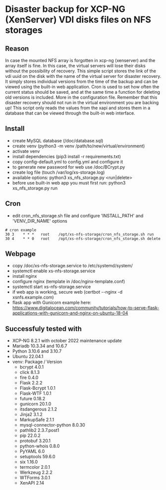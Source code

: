 # Disaster backup for XCP-NG (XenServer) VDI disks files on NFS storages

## Reason

In case the mounted NFS array is forgotten in xcp-ng (xenserver) and the array itself is fine. In this case, the virtual servers will lose their disks without the possibility of recovery. This simple script stores the link of the vdi uuid on the disk with the name of the virtual server for disaster recovery. It simply stores individual versions from the time of the backup and can be viewed using the built-in web application. Cron is used to set how often the current status should be saved, and at the same time a function for deleting old versions is included. More in the configuration file. Remember that this disaster recovery should not run in the virtual environment you are backing up! This script only reads the values from the xapi and stores them in a database that can be viewed through the built-in web interface.

## Install

- create MySQL database (/doc/database.sql)
- create venv (python3 -m venv /path/to/new/virtual/environment)
- activate venv
- install dependencies (pip3 install -r requirements.txt)
- copy config-default.yml to config.yml and configure it
- to generate new password for web use /doc/BCrypt.py
- create log file (touch /var/log/xs-storage.log)
- available options: python3 xs_nfs_storage.py <run|delete>
- before use built-in web app you must first run: python3 xs_nfs_storage.py run

## Cron
- edit cron_nfs_storage.sh file and configure 'INSTALL_PATH' and 'VENV_DIR_NAME' options
```
# cron example
30 3    * * *   root    /opt/xs-nfs-storage/cron_nfs_storage.sh run
30 4    * * 0   root    /opt/xs-nfs-storage/cron_nfs_storage.sh delete
```

## Webpage

- copy /doc/xs-nfs-storage.service to /etc/systemd/system/
- systemctl enable xs-nfs-storage.service
- install nginx
- configure nginx (template in /doc/nginx-template.conf)
- systemctl start xs-nfs-storage.service
- if web app is working, secure web (certbot --nginx -d xsnfs.example.com)
- flask app with Gunicorn example here: https://www.digitalocean.com/community/tutorials/how-to-serve-flask-applications-with-gunicorn-and-nginx-on-ubuntu-18-04

## Successfuly tested with
- XCP-NG 8.2.1 with october 2022 maintenance update
- Mariadb 10.3.34 and 10.6.7
- Python 3.10.6 and 3.10.7
- Ubuntu 22.04.1
- venv: Package / Version
  - bcrypt                 4.0.1
  - click                  8.1.3
  - fire                   0.4.0
  - Flask                  2.2.2
  - Flask-Bcrypt           1.0.1
  - Flask-WTF              1.0.1
  - future                 0.18.2
  - gunicorn               20.1.0
  - itsdangerous           2.1.2
  - Jinja2                 3.1.2
  - MarkupSafe             2.1.1
  - mysql-connector-python 8.0.30
  - pathlib2               2.3.7.post1
  - pip                    22.0.2
  - protobuf               3.20.1
  - python-whois           0.8.0
  - PyYAML                 6.0
  - setuptools             59.6.0
  - six                    1.16.0
  - termcolor              2.0.1
  - Werkzeug               2.2.2
  - WTForms                3.0.1
  - XenAPI                 2.14
